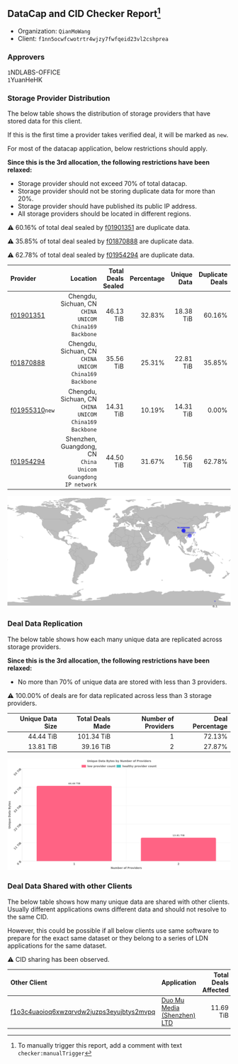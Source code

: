 ## DataCap and CID Checker Report[^1]
 - Organization: `QianMoWang`
 - Client: `f1nn5ocwfcwotrtr4wjzy7fwfqeid23vl2cshprea`
### Approvers
`1`NDLABS-OFFICE<br/>`1`YuanHeHK

### Storage Provider Distribution
The below table shows the distribution of storage providers that have stored data for this client.

If this is the first time a provider takes verified deal, it will be marked as `new`.

For most of the datacap application, below restrictions should apply.

**Since this is the 3rd allocation, the following restrictions have been relaxed:**
 - Storage provider should not exceed 70% of total datacap.
 - Storage provider should not be storing duplicate data for more than 20%.
 - Storage provider should have published its public IP address.
 - All storage providers should be located in different regions.

⚠️ 60.16% of total deal sealed by [f01901351](https://filfox.info/en/address/f01901351) are duplicate data.

⚠️ 35.85% of total deal sealed by [f01870888](https://filfox.info/en/address/f01870888) are duplicate data.

⚠️ 62.78% of total deal sealed by [f01954294](https://filfox.info/en/address/f01954294) are duplicate data.

| Provider                                                    |                                                        Location | Total Deals Sealed | Percentage | Unique Data | Duplicate Deals |
| :---------------------------------------------------------- | --------------------------------------------------------------: | -----------------: | ---------: | ----------: | --------------: |
| [f01901351](https://filfox.info/en/address/f01901351)       |       Chengdu, Sichuan, CN<br/>`CHINA UNICOM China169 Backbone` |          46.13 TiB |     32.83% |   18.38 TiB |          60.16% |
| [f01870888](https://filfox.info/en/address/f01870888)       |       Chengdu, Sichuan, CN<br/>`CHINA UNICOM China169 Backbone` |          35.56 TiB |     25.31% |   22.81 TiB |          35.85% |
| [f01955310](https://filfox.info/en/address/f01955310)`new`  |       Chengdu, Sichuan, CN<br/>`CHINA UNICOM China169 Backbone` |          14.31 TiB |     10.19% |   14.31 TiB |           0.00% |
| [f01954294](https://filfox.info/en/address/f01954294)       | Shenzhen, Guangdong, CN<br/>`China Unicom Guangdong IP network` |          44.50 TiB |     31.67% |   16.56 TiB |          62.78% |

![Provider Distribution](https://raw.githubusercontent.com/data-preservation-programs/filplus-checker-assets/main/filecoin-project/filecoin-plus-large-datasets/issues/807/1673662242949.png)
### Deal Data Replication
The below table shows how each many unique data are replicated across storage providers.

**Since this is the 3rd allocation, the following restrictions have been relaxed:**
- No more than 70% of unique data are stored with less than 3 providers.

⚠️ 100.00% of deals are for data replicated across less than 3 storage providers.

| Unique Data Size | Total Deals Made | Number of Providers | Deal Percentage |
| ---------------: | ---------------: | ------------------: | --------------: |
|        44.44 TiB |       101.34 TiB |                   1 |          72.13% |
|        13.81 TiB |        39.16 TiB |                   2 |          27.87% |

![Replication Distribution](https://raw.githubusercontent.com/data-preservation-programs/filplus-checker-assets/main/filecoin-project/filecoin-plus-large-datasets/issues/807/1673662243700.png)
### Deal Data Shared with other Clients
The below table shows how many unique data are shared with other clients.
Usually different applications owns different data and should not resolve to the same CID.

However, this could be possible if all below clients use same software to prepare for the exact same dataset or they belong to a series of LDN applications for the same dataset.

⚠️ CID sharing has been observed.

| Other Client                                                                                                          | Application                                                                                                  | Total Deals Affected | Unique CIDs | Approvers                           |
| :-------------------------------------------------------------------------------------------------------------------- | :----------------------------------------------------------------------------------------------------------- | -------------------: | ----------: | :---------------------------------- |
| [f1o3c4uaoioq6xwzqrvdw2juzps3eyujbtys2mvpq](https://filfox.info/en/address/f1o3c4uaoioq6xwzqrvdw2juzps3eyujbtys2mvpq) | [Duo Mu Media \(Shenzhen\) LTD](https://github.com/filecoin-project/filecoin-plus-large-datasets/issues/951) |            11.69 TiB |         374 | `1`NDLABS-OFFICE<br/>`1`newwebgroup |

[^1]: To manually trigger this report, add a comment with text `checker:manualTrigger`
